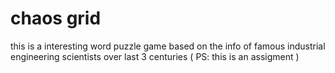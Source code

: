 # chaos grid
 this is a interesting word puzzle game based on the info of famous industrial engineering scientists over last 3 centuries ( PS: this is an assigment ) 
